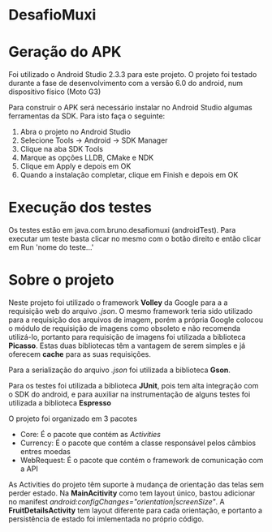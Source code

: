 ﻿# DesafioMuxi

<h1>Geração do APK</h1>

Foi utilizado o Android Studio 2.3.3 para este projeto. O projeto foi testado durante a fase de desenvolvimento com a versão 6.0 do android, num dispositivo físico (Moto G3)

Para construir o APK será necessário instalar no Android Studio algumas ferramentas da SDK. Para isto faça o seguinte:
1. Abra o projeto no Android Studio
2. Selecione Tools -> Android -> SDK Manager
3. Clique na aba SDK Tools 
4. Marque as opções LLDB, CMake e NDK
5. Clique em Apply e depois em OK
6. Quando a instalação completar, clique em Finish e depois em OK

<h1>Execução dos testes</h1>

Os testes estão em java.com.bruno.desafiomuxi (androidTest). Para executar um teste basta clicar no mesmo com o botão direito e então clicar em Run 'nome do teste...'

<h1>Sobre o projeto</h1>

Neste projeto foi utilizado o framework __Volley__ da Google para a a requisição web do arquivo *.json*. O mesmo framework teria sido utilizado para a requisição dos arquivos de imagem, porém a própria Google colocou o módulo de requisição de imagens como obsoleto e não recomenda utilizá-lo, portanto para requisição de imagens foi utilizada a biblioteca __Picasso__. Estas duas bibliotecas têm a vantagem de serem simples e já oferecem __cache__ para as suas requisições.

Para a serialização do arquivo *.json* foi utilizada a biblioteca __Gson__.

Para os testes foi utilizada a biblioteca __JUnit__, pois tem alta integração com o SDK do android, e para auxiliar na instrumentação de alguns testes foi utilizada a biblioteca __Espresso__

O projeto foi organizado em 3 pacotes
* Core: É o pacote que contém as *Activities*
* Currency: É o pacote que contém a classe responsável pelos câmbios entres moedas
* WebRequest: É o pacote que contém o framework de comunicação com a API

As Activities do projeto têm suporte à mudança de orientação das telas sem perder estado. Na __MainAcitivity__ como tem layout único, bastou adicionar no manifest *android:configChanges="orientation|screenSize"*. A __FruitDetailsActivity__ tem layout diferente para cada orientação, e portanto a persistência de estado foi imlementada no próprio código.
